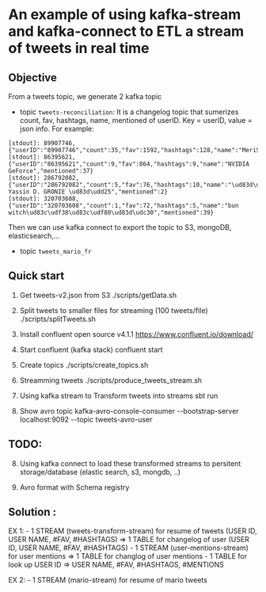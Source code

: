 # An example of using kafka-stream and kafka-connect to ETL a stream of tweets in real time

## Objective
From a tweets topic, we generate 2 kafka topic 

* topic `tweets-reconciliation`: It is a changelog topic that sumerizes count, fav, hashtags, name, mentioned of userID. Key = userID, value = json info. For example:

```
[stdout]: 89907746, {"userID":"89907746","count":35,"fav":1592,"hashtags":128,"name":"MeriStation.com","mentioned":7}
[stdout]: 86395621, {"userID":"86395621","count":9,"fav":864,"hashtags":9,"name":"NVIDIA GeForce","mentioned":37}
[stdout]: 286792082, {"userID":"286792082","count":5,"fav":76,"hashtags":10,"name":"\ud83d\udd25 Yassin D. GRONIE \ud83d\udd25","mentioned":2}
[stdout]: 320703608, {"userID":"320703608","count":1,"fav":72,"hashtags":5,"name":"bun witch\ud83c\udf38\ud83c\udf80\ud83d\udc30","mentioned":39}
```

Then we can use kafka connect to export the topic to S3, mongoDB, elasticsearch,...

* topic `tweets_mario_fr`

## Quick start

1. Get tweets-v2.json from S3
./scripts/getData.sh 

2. Split tweets to smaller files for streaming (100 tweets/file)
./scripts/splitTweets.sh

3. Install confluent open source v4.1.1
https://www.confluent.io/download/

4. Start confluent (kafka stack)
confluent start

5. Create topics 
./scripts/create_topics.sh

6. Streamming tweets 
./scripts/produce_tweets_stream.sh

7. Using kafka stream to Transform tweets into streams
sbt run

8. Show avro topic
kafka-avro-console-consumer  --bootstrap-server localhost:9092 --topic tweets-avro-user



## TODO: 
8. Using kafka connect to load these transformed streams to persitent storage/database (elastic search, s3, mongdb, ..)

9. Avro format with Schema registry



## Solution :
EX 1:
	- 1 STREAM (tweets-transform-stream) for resume of tweets (USER ID, USER NAME, #FAV, #HASHTAGS) 
		=> 1 TABLE for changelog of user (USER ID, USER NAME, #FAV, #HASHTAGS) 
	- 1 STREAM (user-mentions-stream) for user mentions 
		=> 1 TABLE for changlog of user mentions
	- 1 TABLE for look up USER ID => USER NAME, #FAV, #HASHTAGS, #MENTIONS

EX 2:
	- 1 STREAM (mario-stream)  for resume of mario tweets 
